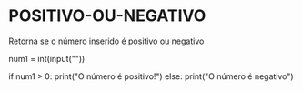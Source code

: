 # POSITIVO-OU-NEGATIVO
Retorna se o número inserido é positivo ou negativo

num1 = int(input(""))

if num1 > 0:
  print("O número é positivo!")
else:
  print("O número é negativo")

